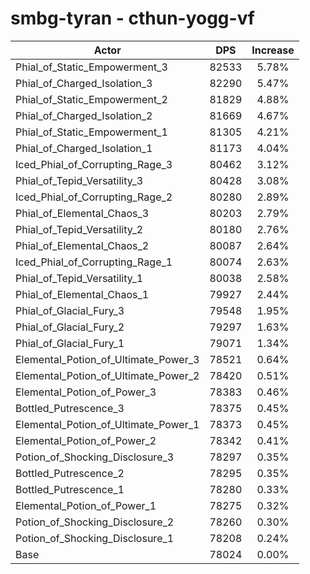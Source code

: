 # smbg-tyran - cthun-yogg-vf
| Actor | DPS | Increase |
|---|:---:|:---:|
|Phial_of_Static_Empowerment_3|82533|5.78%|
|Phial_of_Charged_Isolation_3|82290|5.47%|
|Phial_of_Static_Empowerment_2|81829|4.88%|
|Phial_of_Charged_Isolation_2|81669|4.67%|
|Phial_of_Static_Empowerment_1|81305|4.21%|
|Phial_of_Charged_Isolation_1|81173|4.04%|
|Iced_Phial_of_Corrupting_Rage_3|80462|3.12%|
|Phial_of_Tepid_Versatility_3|80428|3.08%|
|Iced_Phial_of_Corrupting_Rage_2|80280|2.89%|
|Phial_of_Elemental_Chaos_3|80203|2.79%|
|Phial_of_Tepid_Versatility_2|80180|2.76%|
|Phial_of_Elemental_Chaos_2|80087|2.64%|
|Iced_Phial_of_Corrupting_Rage_1|80074|2.63%|
|Phial_of_Tepid_Versatility_1|80038|2.58%|
|Phial_of_Elemental_Chaos_1|79927|2.44%|
|Phial_of_Glacial_Fury_3|79548|1.95%|
|Phial_of_Glacial_Fury_2|79297|1.63%|
|Phial_of_Glacial_Fury_1|79071|1.34%|
|Elemental_Potion_of_Ultimate_Power_3|78521|0.64%|
|Elemental_Potion_of_Ultimate_Power_2|78420|0.51%|
|Elemental_Potion_of_Power_3|78383|0.46%|
|Bottled_Putrescence_3|78375|0.45%|
|Elemental_Potion_of_Ultimate_Power_1|78373|0.45%|
|Elemental_Potion_of_Power_2|78342|0.41%|
|Potion_of_Shocking_Disclosure_3|78297|0.35%|
|Bottled_Putrescence_2|78295|0.35%|
|Bottled_Putrescence_1|78280|0.33%|
|Elemental_Potion_of_Power_1|78275|0.32%|
|Potion_of_Shocking_Disclosure_2|78260|0.30%|
|Potion_of_Shocking_Disclosure_1|78208|0.24%|
|Base|78024|0.00%|
